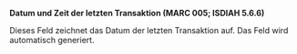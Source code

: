 **Datum und Zeit der letzten Transaktion (MARC 005; ISDIAH 5.6.6)**

Dieses Feld zeichnet das Datum der letzten Transaktion auf. Das Feld wird automatisch generiert.